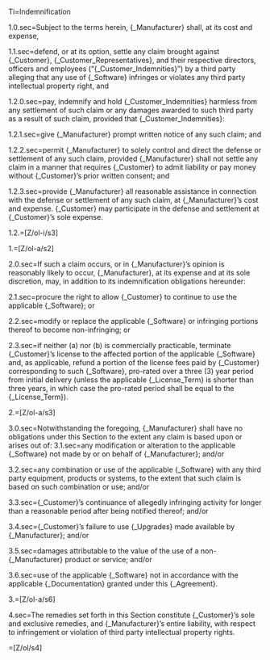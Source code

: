 Ti=Indemnification

1.0.sec=Subject to the terms herein, {_Manufacturer} shall, at its cost and expense,

1.1.sec=defend, or at its option, settle any claim brought against {_Customer}, {_Customer_Representatives}, and their respective directors, officers and employees (“{_Customer_Indemnities}”) by a third party alleging that any use of {_Software} infringes or violates any third party intellectual property right, and 

1.2.0.sec=pay, indemnify and hold {_Customer_Indemnities} harmless from any settlement of such claim or any damages awarded to such third party as a result of such claim, provided that {_Customer_Indemnities}:

1.2.1.sec=give {_Manufacturer} prompt written notice of any such claim; and

1.2.2.sec=permit {_Manufacturer} to solely control and direct the defense or settlement of any such claim, provided {_Manufacturer} shall not settle any claim in a manner that requires {_Customer} to admit liability or pay money without {_Customer}’s prior written consent; and

1.2.3.sec=provide {_Manufacturer} all reasonable assistance in connection with the defense or settlement of any such claim, at {_Manufacturer}’s cost and expense.  {_Customer} may participate in the defense and settlement at {_Customer}’s sole expense.

1.2.=[Z/ol-i/s3]

1.=[Z/ol-a/s2]

2.0.sec=If such a claim occurs, or in {_Manufacturer}’s opinion is reasonably likely to occur, {_Manufacturer}, at its expense and at its sole discretion, may, in addition to its indemnification obligations hereunder:

2.1.sec=procure the right to allow {_Customer} to continue to use the applicable {_Software}; or 

2.2.sec=modify or replace the applicable {_Software} or infringing portions thereof to become non-infringing; or 

2.3.sec=if neither (a) nor (b) is commercially practicable, terminate {_Customer}’s license to the affected portion of the applicable {_Software} and, as applicable, refund a portion of the license fees paid by {_Customer} corresponding to such {_Software}, pro-rated over a three (3) year period from initial delivery (unless the applicable {_License_Term} is shorter than three years, in which case the pro-rated period shall be equal to the {_License_Term}).

2.=[Z/ol-a/s3]

3.0.sec=Notwithstanding the foregoing, {_Manufacturer} shall have no obligations under this Section to the extent any claim is based upon or arises out of:
3.1.sec=any modification or alteration to the applicable {_Software} not made by or on behalf of {_Manufacturer}; and/or

3.2.sec=any combination or use of the applicable {_Software} with any third party equipment, products or systems, to the extent that such claim is based on such combination or use; and/or 

3.3.sec={_Customer}’s continuance of allegedly infringing activity  for longer than a reasonable period after being notified thereof; and/or

3.4.sec={_Customer}’s failure to use {_Upgrades} made available by {_Manufacturer}; and/or

3.5.sec=damages attributable to the value of the use of a non-{_Manufacturer} product or service; and/or

3.6.sec=use of the applicable {_Software} not in accordance with the applicable {_Documentation} granted under this {_Agreement}.

3.=[Z/ol-a/s6]

4.sec=The remedies set forth in this Section constitute {_Customer}’s sole and exclusive remedies, and {_Manufacturer}’s entire liability, with respect to infringement or violation of third party intellectual property rights.

=[Z/ol/s4]
